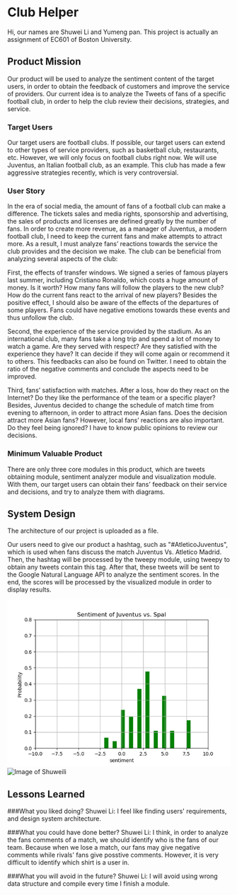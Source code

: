 # Club Helper
Hi, our names are Shuwei Li and Yumeng pan. This project is actually an assignment of EC601 of Boston University. 

## Product Mission
Our product will be used to analyze the sentiment content of the target users, in order to obtain the feedback of customers and improve the service of providers. Our current idea is to analyze the Tweets of fans of a specific football club, in order to help the club review their decisions, strategies, and service.

### Target Users
Our target users are football clubs. If possible, our target users can extend to other types of service providers, such as basketball club, restaurants, etc. However, we will only focus on football clubs right now. We will use Juventus, an Italian football club, as an example. This club has made a few aggressive strategies recently, which is very controversial.

### User Story
In the era of social media, the amount of fans of a football club can make a difference. The tickets sales and media rights, sponsorship and advertising, the sales of products and licenses are defined greatly by the number of fans. In order to create more revenue, as a manager of Juventus, a modern football club, I need to keep the current fans and make attempts to attract more. As a result, I must analyze fans’ reactions towards the service the club provides and the decision we make. The club can be beneficial from analyzing several aspects of the club:

First, the effects of transfer windows.  We signed a series of famous players last summer, including Cristiano Ronaldo, which costs a huge amount of money. Is it worth? How many fans will follow the players to the new club? How do the current fans react to the arrival of new players? Besides the positive effect, I should also be aware of the effects of the departures of some players. Fans could have negative emotions towards these events and thus unfollow the club.

Second, the experience of the service provided by the stadium.  As an international club, many fans take a long trip and spend a lot of money to watch a game. Are they served with respect? Are they satisfied with the experience they have? It can decide if they will come again or recommend it to others. This feedbacks can also be found on Twitter. I need to obtain the ratio of the negative comments and conclude the aspects need to be improved.

Third, fans’ satisfaction with matches. After a loss, how do they react on the Internet? Do they like the performance of the team or a specific player? Besides, Juventus decided to change the schedule of match time from evening to afternoon, in order to attract more Asian fans. Does the decision attract more Asian fans? However, local fans’ reactions are also important. Do they feel being ignored? I have to know public opinions to review our decisions. 

### Minimum Valuable Product 
There are only three core modules in this product, which are tweets obtaining module, sentiment analyzer module and visualization module. With them, our target users can obtain their fans' feedback on their service and decisions, and try to analyze them with diagrams. 

## System Design
The architecture of our project is uploaded as a file. 

Our users need to give our product a hashtag, such as "#AtleticoJuventus", which is used when fans discuss the match Juventus Vs. Atletico Madrid. Then, the hashtag will be processed by the tweepy module, using tweepy to obtain any tweets contain this tag. After that, these tweets will be sent to the Google Natural Language API to analyze the sentiment scores. In the end, the scores will be processed by the visualized module in order to display results.

![Image of Shuweili](https://github.com/EC601-Team15/Never-have-a-user/blob/master/Figure_1.png?raw=true)
![Image of Shuweili](https://github.com/EC601-Team15/Never-have-a-user/edit/master/result_example.png?raw=true)


## Lessons Learned
###What you liked doing?
Shuwei Li:
I feel like finding users' requirements, and design system architecture. 

###What you could have done better?
Shuwei Li:
I think, in order to analyze the fans comments of a match, we should identify who is the fans of our team. Because when we lose a match, our fans may give negative comments while rivals' fans give posstive comments. However, it is very difficult to identify which shirt is a user in. 

###What you will avoid in the future?
Shuwei Li:
I will avoid using wrong data structure and compile every time I finish a module.
